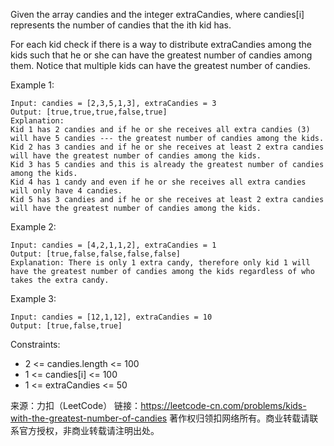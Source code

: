 Given the array candies and the integer extraCandies, where candies[i] represents the number of candies that the ith kid has.

For each kid check if there is a way to distribute extraCandies among the kids such that he or she can have the greatest number of candies among them. Notice that multiple kids can have the greatest number of candies.

 

Example 1:

    Input: candies = [2,3,5,1,3], extraCandies = 3
    Output: [true,true,true,false,true] 
    Explanation: 
    Kid 1 has 2 candies and if he or she receives all extra candies (3) will have 5 candies --- the greatest number of candies among the kids. 
    Kid 2 has 3 candies and if he or she receives at least 2 extra candies will have the greatest number of candies among the kids. 
    Kid 3 has 5 candies and this is already the greatest number of candies among the kids. 
    Kid 4 has 1 candy and even if he or she receives all extra candies will only have 4 candies. 
    Kid 5 has 3 candies and if he or she receives at least 2 extra candies will have the greatest number of candies among the kids. 

Example 2:

    Input: candies = [4,2,1,1,2], extraCandies = 1
    Output: [true,false,false,false,false] 
    Explanation: There is only 1 extra candy, therefore only kid 1 will have the greatest number of candies among the kids regardless of who takes the extra candy.

Example 3:

    Input: candies = [12,1,12], extraCandies = 10
    Output: [true,false,true]

 

Constraints:

* 2 <= candies.length <= 100
* 1 <= candies[i] <= 100
* 1 <= extraCandies <= 50

来源：力扣（LeetCode）
链接：https://leetcode-cn.com/problems/kids-with-the-greatest-number-of-candies
著作权归领扣网络所有。商业转载请联系官方授权，非商业转载请注明出处。
